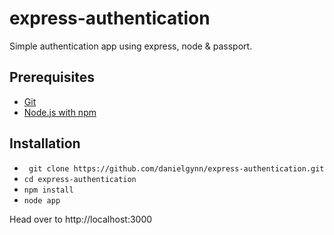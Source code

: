# express-authentication

Simple authentication app using express, node & passport.

## Prerequisites 

* [Git](http://git-scm.com/)
* [Node.js with npm](https://nodejs.org/en/)

## Installation

* ` git clone https://github.com/danielgynn/express-authentication.git`
* `cd express-authentication`
* `npm install`
* `node app`

Head over to http://localhost:3000
